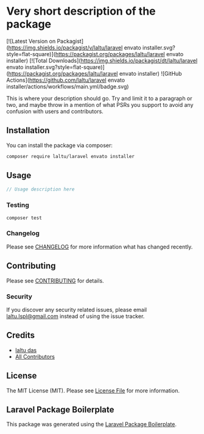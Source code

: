 # Very short description of the package

[![Latest Version on Packagist](https://img.shields.io/packagist/v/laltu/laravel envato installer.svg?style=flat-square)](https://packagist.org/packages/laltu/laravel envato installer)
[![Total Downloads](https://img.shields.io/packagist/dt/laltu/laravel envato installer.svg?style=flat-square)](https://packagist.org/packages/laltu/laravel envato installer)
![GitHub Actions](https://github.com/laltu/laravel envato installer/actions/workflows/main.yml/badge.svg)

This is where your description should go. Try and limit it to a paragraph or two, and maybe throw in a mention of what PSRs you support to avoid any confusion with users and contributors.

## Installation

You can install the package via composer:

```bash
composer require laltu/laravel envato installer
```

## Usage

```php
// Usage description here
```

### Testing

```bash
composer test
```

### Changelog

Please see [CHANGELOG](CHANGELOG.md) for more information what has changed recently.

## Contributing

Please see [CONTRIBUTING](CONTRIBUTING.md) for details.

### Security

If you discover any security related issues, please email laltu.lspl@gmail.com instead of using the issue tracker.

## Credits

-   [laltu das](https://github.com/laltu)
-   [All Contributors](../../contributors)

## License

The MIT License (MIT). Please see [License File](LICENSE.md) for more information.

## Laravel Package Boilerplate

This package was generated using the [Laravel Package Boilerplate](https://laravelpackageboilerplate.com).
